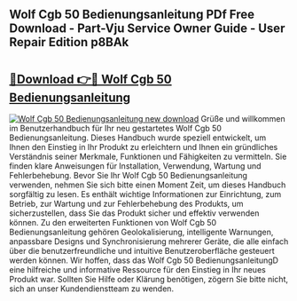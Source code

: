 ## Wolf Cgb 50 Bedienungsanleitung PDf Free Download - Part-Vju Service Owner Guide - User Repair Edition p8BAk

# <h2><a href="http://df0hmf.blite.top/?on=Wolf+Cgb+50+Bedienungsanleitung">🔗Download 👉🔴 Wolf Cgb 50 Bedienungsanleitung</a></h2>

[![Wolf Cgb 50 Bedienungsanleitung new download](https://i.imgur.com/lujVjoI.png)](http://df0hmf.blite.top/?on=Wolf+Cgb+50+Bedienungsanleitung)
Grüße und willkommen im Benutzerhandbuch für Ihr neu gestartetes Wolf Cgb 50 Bedienungsanleitung. Dieses Handbuch wurde speziell entwickelt, um Ihnen den Einstieg in Ihr Produkt zu erleichtern und Ihnen ein gründliches Verständnis seiner Merkmale, Funktionen und Fähigkeiten zu vermitteln. Sie finden klare Anweisungen für Installation, Verwendung, Wartung und Fehlerbehebung. Bevor Sie Ihr Wolf Cgb 50 Bedienungsanleitung verwenden, nehmen Sie sich bitte einen Moment Zeit, um dieses Handbuch sorgfältig zu lesen. Es enthält wichtige Informationen zur Einrichtung, zum Betrieb, zur Wartung und zur Fehlerbehebung des Produkts, um sicherzustellen, dass Sie das Produkt sicher und effektiv verwenden können. Zu den erweiterten Funktionen von Wolf Cgb 50 Bedienungsanleitung gehören Geolokalisierung, intelligente Warnungen, anpassbare Designs und Synchronisierung mehrerer Geräte, die alle einfach über die benutzerfreundliche und intuitive Benutzeroberfläche gesteuert werden können. Wir hoffen, dass das Wolf Cgb 50 BedienungsanleitungD eine hilfreiche und informative Ressource für den Einstieg in Ihr neues Produkt war. Sollten Sie Hilfe oder Klärung benötigen, zögern Sie bitte nicht, sich an unser Kundendienstteam zu wenden.
